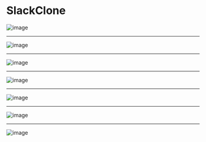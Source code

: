 # SlackClone

![image](https://user-images.githubusercontent.com/95272056/224764378-d54def99-42fc-408f-b9a5-cbd597dfb54a.png)

<hr>

![image](https://user-images.githubusercontent.com/95272056/224761740-625212a3-ccfb-4b43-a1a9-9805c76fcde0.png)

<hr>

![image](https://user-images.githubusercontent.com/95272056/224761589-76230470-93af-4675-97b6-a422b3e0687c.png)

<hr>


![image](https://user-images.githubusercontent.com/95272056/224761198-4c241f8a-80fa-45e8-80a3-fe9e7c90e93f.png)

<hr>


![image](https://user-images.githubusercontent.com/95272056/224763174-40b47ade-7386-41da-9370-798afe2ae980.png)

<hr>

![image](https://user-images.githubusercontent.com/95272056/224763315-dd3fcded-63fd-4135-b526-b5c38856ac45.png)

<hr>

![image](https://user-images.githubusercontent.com/95272056/224764080-586eada4-93d1-4312-9bdd-873c40bfb6ca.png)

